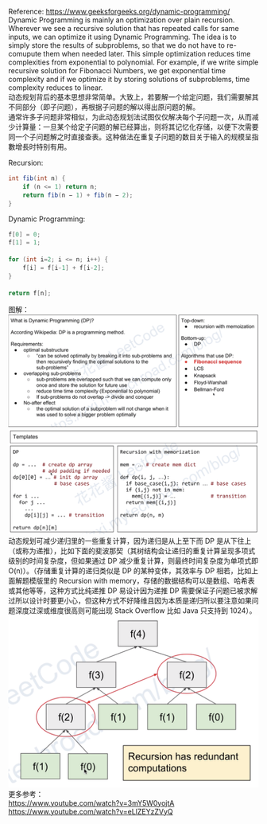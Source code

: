 Reference: https://www.geeksforgeeks.org/dynamic-programming/  
Dynamic Programming is mainly an optimization over plain recursion. Wherever we see a recursive solution that has repeated calls for same inputs, we can optimize it using Dynamic Programming. The idea is to simply store the results of subproblems, so that we do not have to re-comupute them when needed later. This simple optimization reduces time complexities from exponential to polynomial. For example, if we write simple recursive solution for Fibonacci Numbers, we get exponential time complexity and if we optimize it by storing solutions of subproblems, time complexity reduces to linear.  
动态规划背后的基本思想非常简单。大致上，若要解一个给定问题，我们需要解其不同部分（即子问题），再根据子问题的解以得出原问题的解。  
通常许多子问题非常相似，为此动态规划法试图仅仅解决每个子问题一次，从而减少计算量：一旦某个给定子问题的解已经算出，则将其记忆化存储，以便下次需要同一个子问题解之时直接查表。这种做法在重复子问题的数目关于输入的规模呈指數增長时特别有用。  
  
Recursion:
```java
int fib(int n) {
    if (n <= 1) return n;
    return fib(n − 1) + fib(n − 2);
}
```
  
Dynamic Programming:
```java
f[0] = 0;
f[1] = 1;

for (int i=2; i <= n; i++) {
    f[i] = f[i-1] + f[i-2];
}

return f[n];
```
  
图解：  
![](动态规划.png)  
![](动态规划解题模版.png)  
动态规划可减少递归里的一些重复计算，因为递归是从上至下而 DP 是从下往上（或称为递推），比如下面的斐波那契（其树结构会让递归的重复计算呈现多项式级别的时间复杂度，但如果通过 DP 减少重复计算，则最终时间复杂度为单项式即 O(n)）。（存储重复计算的递归类似是 DP 的某种变体，其效率与 DP 相若，比如上面解题模版里的 Recursion with memory，存储的数据结构可以是数组、哈希表或其他等等，这种方式比纯递推 DP 易设计因为递推 DP 需要保证子问题已被求解过所以设计时要更小心，但这种方式不好降维且因为本质是递归所以要注意如果问题深度过深或维度很高则可能出现 Stack Overflow 比如 Java 只支持到 1024）。  
![](斐波那契.png)  
更多参考：  
https://www.youtube.com/watch?v=3mY5W0yojtA  
https://www.youtube.com/watch?v=eLlZEYzZVyQ  
